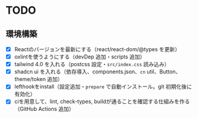 # TODO

## 環境構築
- [x] Reactのバージョンを最新にする（react/react-dom/@types を更新）
- [x] oxlintを使うようにする（devDep 追加・scripts 追加）
- [x] tailwind 4.0 を入れる（postcss 設定・`src/index.css` 読み込み）
 - [x] shadcn ui を入れる（依存導入、components.json、`cn` util、Button、theme/token 追加）
- [x] lefthookをinstall（設定追加・`prepare` で自動インストール。git 初期化後に有効化）
- [x] ciを用意して、lint, check-types, buildが通ることを確認する仕組みを作る（GitHub Actions 追加）
